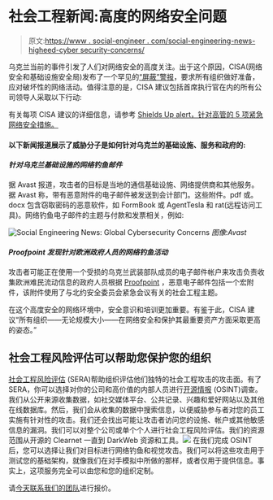 # 社会工程新闻:高度的网络安全问题

> 原文:[https://www . social-engineer . com/social-engineering-news-higheed-cyber security-concerns/](https://www.social-engineer.com/social-engineering-news-heightened-cybersecurity-concerns/)

乌克兰当前的事件引发了人们对网络安全的高度关注。出于这个原因，CISA(网络安全和基础设施安全局)发布了一个罕见的[“屏蔽”警报](https://www.cisa.gov/shields-up)，要求所有组织做好准备，应对破坏性的网络活动。值得注意的是，CISA 建议包括首席执行官在内的所有公司领导人采取以下行动:

有关每项 CISA 建议的详细信息，请参考 [Shields Up alert，针对高管的 5 项紧急网络安全措施。](https://www.cisa.gov/sites/default/files/publications/Focus_Areas_for_CEOs.pdf)

#### 以下新闻报道展示了威胁分子是如何针对乌克兰的基础设施、服务和政府的:

#### *针对乌克兰基础设施的网络钓鱼邮件*

据 Avast 报道，攻击者的目标是当地的通信基础设施、网络提供商和其他服务。据 Avast 称，带有恶意附件的电子邮件被发送到会计部门。这些附件。pdf 或。docx 包含窃取密码的恶意软件，如 FormBook 或 AgentTesla 和 rat(远程访问工具)。网络钓鱼电子邮件的主题与付款和发票相关，例如:

![Social Engineering News: Global Cybersecurity Concerns ](../Images/51945b6dccb86b968b059b6b2c782b3e.png)
*图像:Avast*

#### *Proofpoint 发现针对欧洲政府人员的网络钓鱼活动*

攻击者可能正在使用一个受损的乌克兰武装部队成员的电子邮件帐户来攻击负责收集欧洲难民流动信息的政府人员根据 [Proofpoint](https://www.proofpoint.com/us/blog/threat-insight/asylum-ambuscade-state-actor-uses-compromised-private-ukrainian-military-emails) ，恶意电子邮件包括一个宏附件，该附件使用了与北约安全委员会紧急会议有关的社会工程主题。

在这个高度安全的网络环境中，安全意识和培训更加重要。有鉴于此，CISA 建议“所有组织——无论规模大小——在网络安全和保护其最重要资产方面采取更高的姿态。”

## 社会工程风险评估可以帮助您保护您的组织

[社会工程风险评估](https://www.social-engineer.com/services/social-engineering-risk-assessment/) (SERA)帮助组织评估他们独特的社会工程攻击的攻击面。有了 SERA，你可以选择对你的公司和高价值的内部人员进行[开源情报](https://www.social-engineer.com/glossary/open-source-intelligence/) (OSINT)调查。我们从公开来源收集数据，如社交媒体平台、公共记录、兴趣和爱好网站以及其他在线数据库。然后，我们会从收集的数据中搜索信息，以便威胁参与者对您的员工实施有针对性的攻击。我们还会找出可能让攻击者访问您的设施、帐户或其他敏感信息的漏洞。我们可以对整个公司或单个个人进行社会工程风险评估。我们的资源范围从开源的 Clearnet 一直到 DarkWeb 资源和工具。![](../Images/b2e3d5533c936979c9d1471dae9f88cb.png)
在我们完成 OSINT 后，您可以选择让我们对目标进行网络钓鱼和视觉攻击。我们可以将这些攻击用于测试您的基础架构，就像我们在对手模拟中所做的那样，或者仅用于提供信息。事实上，这项服务完全可以由您和您的组织定制。

请[今天联系我们的团队](https://www.social-engineer.com/services/social-engineering-risk-assessment/)进行报价。